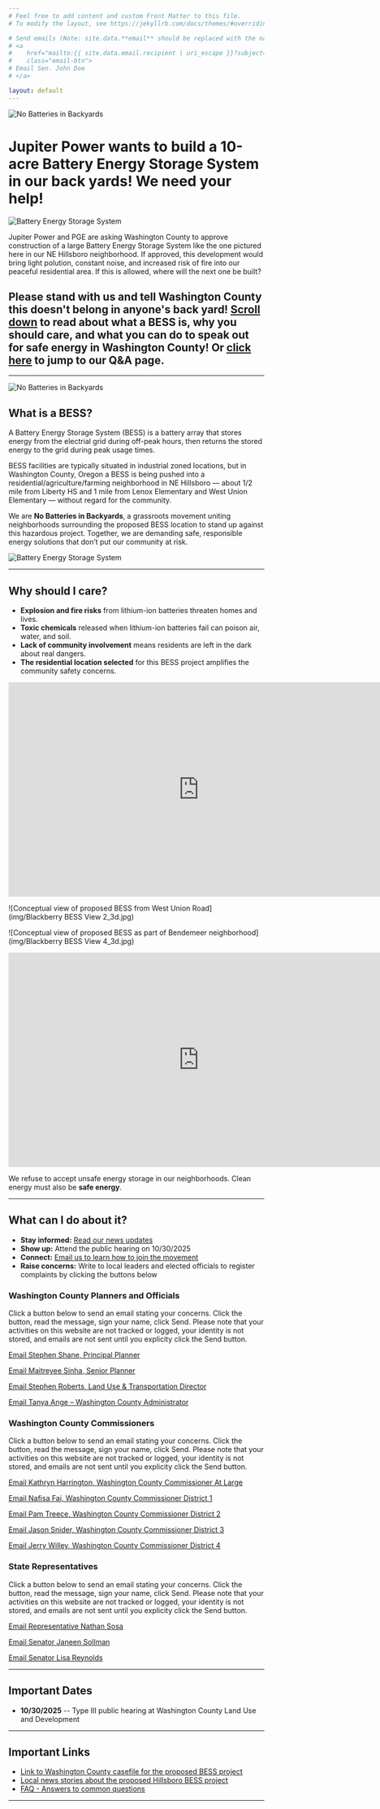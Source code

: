 ```yaml
---
# Feel free to add content and custom Front Matter to this file.
# To modify the layout, see https://jekyllrb.com/docs/themes/#overriding-theme-defaults

# Send emails (Note: site.data.**email** should be replaced with the name of the YAML file in the ./_data directory):
# <a
#    href="mailto:{{ site.data.email.recipient | uri_escape }}?subject={{ site.data.email.subject | uri_escape }}&body={{ site.data.email.body | uri_escape }}"
#    class="email-btn">
# Email Sen. John Doe
# </a>

layout: default
---
```


<img class="img-left" src="./img/Hillsboro-Oregon-Battery-Storage.webp" alt="No Batteries in Backyards"/>

# Jupiter Power wants to build a 10-acre Battery Energy Storage System in our back yards! We need your help!

![Battery Energy Storage System](img/Hillsboro-Battery-Facility.webp)

Jupiter Power and PGE are asking Washington County to approve construction of a large Battery Energy Storage System like the one pictured here in our NE Hillsboro neighborhood.  If approved, this development would bring light polution, constant noise, and increased risk of fire into our peaceful residential area.  If this is allowed, where will the next one be built?

## Please stand with us and tell Washington County this doesn't belong in anyone's back yard!  <u>Scroll down</u> to read about what a BESS is, why you should care, and what you can do to speak out for safe energy in Washington County!  Or <a href="qanda"><u>click here</u></a> to jump to our Q&A page.

---

<img class="img-left" src="./img/BESS_horizontal_graphic.png" alt="No Batteries in Backyards"/>

## What is a BESS?

A Battery Energy Storage System (BESS) is a battery array that stores energy from the electrial grid during off-peak hours, then returns the stored energy to the grid during peak usage times.

BESS facilities are typically situated in industrial zoned locations, but in Washington County, Oregon a BESS is being pushed into a residential/agriculture/farming neighborhood in NE Hillsboro — about 1/2 mile from Liberty HS and 1 mile from Lenox Elementary and West Union Elementary — without regard for the community.

We are **No Batteries in Backyards**, a grassroots movement uniting neighborhoods surrounding the proposed BESS location to stand up against this hazardous project. Together, we are demanding safe, responsible energy solutions that don’t put our community at risk.

![Battery Energy Storage System](img/Hillsboro-Oregon-Battery-Storage.webp)

---

## Why should I care?

- **Explosion and fire risks** from lithium-ion batteries threaten homes and lives.  
- **Toxic chemicals** released when lithium-ion batteries fail can poison air, water, and soil.  
- **Lack of community involvement** means residents are left in the dark about real dangers.  
- **The residential location selected** for this BESS project amplifies the community safety concerns.

<iframe width="750" height="422" src="https://www.youtube.com/embed/6k4_b3H8Uhc" title="Fire at California power plant nearly under control after lithium batteries ignited" frameborder="0" allow="accelerometer; autoplay; clipboard-write; encrypted-media; gyroscope; picture-in-picture; web-share" referrerpolicy="strict-origin-when-cross-origin" allowfullscreen></iframe>

![Conceptual view of proposed BESS from West Union Road](img/Blackberry BESS View 2_3d.jpg)

![Conceptual view of proposed BESS as part of Bendemeer neighborhood](img/Blackberry BESS View 4_3d.jpg)

<iframe width="750" height="422" src="https://www.youtube.com/embed/EuWMfG6RgK8" title="Jupiter Battery Storage In Hillsboro Threatens Local Residents" frameborder="0" allow="accelerometer; autoplay; clipboard-write; encrypted-media; gyroscope; picture-in-picture; web-share" referrerpolicy="strict-origin-when-cross-origin" allowfullscreen></iframe>

We refuse to accept unsafe energy storage in our neighborhoods. Clean energy must also be **safe energy**.

---

## What can I do about it?

- <b>Stay informed:</b> [Read our news updates](/news)
- <b>Show up:</b> Attend the public hearing on 10/30/2025  
- <b>Connect:</b> [Email us to learn how to join the movement](/contact)
- <b>Raise concerns:</b> Write to local leaders and elected officials to register complaints by clicking the buttons below

### Washington County Planners and Officials

Click a button below to send an email stating your concerns.  Click the button, read the message, sign your name, click Send.  Please note that your activities on this website are not tracked or logged, your identity is not stored, and emails are not sent until you explicity click the Send button.

<a
   href="mailto:{{ site.data.email_stephen_shane.recipient | uri_escape }}?subject={{ site.data.email_stephen_shane.subject | uri_escape }}&body={{ site.data.email_stephen_shane.body | uri_escape }}"
   class="email-btn">
Email Stephen Shane, Principal Planner
</a>

<a
   href="mailto:{{ site.data.email_maitreyee_sinha.recipient | uri_escape }}?subject={{ site.data.email_maitreyee_sinha.subject | uri_escape }}&body={{ site.data.email_maitreyee_sinha.body | uri_escape }}"
   class="email-btn">
Email Maitreyee Sinha, Senior Planner
</a>

<a
   href="mailto:{{ site.data.email_stephen_roberts.recipient | uri_escape }}?subject={{ site.data.email_stephen_roberts.subject | uri_escape }}&body={{ site.data.email_stephen_roberts.body | uri_escape }}"
   class="email-btn">
Email Stephen Roberts, Land Use & Transportation Director
</a>

<a
   href="mailto:{{ site.data.email_tanya_ange.recipient | uri_escape }}?subject={{ site.data.email_tanya_ange.subject | uri_escape }}&body={{ site.data.email_tanya_ange.body | uri_escape }}"
   class="email-btn">
Email Tanya Ange – Washington County Administrator
</a>


### Washington County Commissioners

Click a button below to send an email stating your concerns.  Click the button, read the message, sign your name, click Send.  Please note that your activities on this website are not tracked or logged, your identity is not stored, and emails are not sent until you explicity click the Send button.

<a
   href="mailto:{{ site.data.email_kathryn_harrington.recipient | uri_escape }}?subject={{ site.data.email_kathryn_harrington.subject | uri_escape }}&body={{ site.data.email_kathryn_harrington.body | uri_escape }}"
   class="email-btn">
Email Kathryn Harrington, Washington County Commissioner At Large
</a>

<a
   href="mailto:{{ site.data.email_nafisa_fai.recipient | uri_escape }}?subject={{ site.data.email_nafisa_fai.subject | uri_escape }}&body={{ site.data.email_nafisa_fai.body | uri_escape }}"
   class="email-btn">
Email Nafisa Fai, Washington County Commissioner District 1
</a>

<a
   href="mailto:{{ site.data.email_pam_treece.recipient | uri_escape }}?subject={{ site.data.email_pam_treece.subject | uri_escape }}&body={{ site.data.email_pam_treece.body | uri_escape }}"
   class="email-btn">
Email Pam Treece, Washington County Commissioner District 2
</a>

<a
   href="mailto:{{ site.data.email_jason_snider.recipient | uri_escape }}?subject={{ site.data.email_jason_snider.subject | uri_escape }}&body={{ site.data.email_jason_snider.body | uri_escape }}"
   class="email-btn">
Email Jason Snider, Washington County Commissioner District 3
</a>

<a
   href="mailto:{{ site.data.email_jerry_willey.recipient | uri_escape }}?subject={{ site.data.email_jerry_willey.subject | uri_escape }}&body={{ site.data.email_jerry_willey.body | uri_escape }}"
   class="email-btn">
Email Jerry Willey, Washington County Commissioner District 4
</a>


### State Representatives

Click a button below to send an email stating your concerns.  Click the button, read the message, sign your name, click Send.  Please note that your activities on this website are not tracked or logged, your identity is not stored, and emails are not sent until you explicity click the Send button.

<a
   href="mailto:{{ site.data.email_nathan_sosa.recipient | uri_escape }}?subject={{ site.data.email_nathan_sosa.subject | uri_escape }}&body={{ site.data.email_nathan_sosa.body | uri_escape }}"
   class="email-btn">
Email Representative Nathan Sosa
</a>

<a
   href="mailto:{{ site.data.email_stephen_shane.recipient | uri_escape }}?subject={{ site.data.email_stephen_shane.subject | uri_escape }}&body={{ site.data.email_stephen_shane.body | uri_escape }}"
   class="email-btn">
Email Senator Janeen Sollman
</a>

<a
   href="mailto:{{ site.data.email_stephen_shane.recipient | uri_escape }}?subject={{ site.data.email_stephen_shane.subject | uri_escape }}&body={{ site.data.email_stephen_shane.body | uri_escape }}"
   class="email-btn">
Email Senator Lisa Reynolds
</a>

---

## Important Dates

- **10/30/2025** -- Type III public hearing at Washington County Land Use and Development

---

## Important Links
- [Link to Washington County casefile for the proposed BESS project](https://www.washingtoncountyor.gov/current-planning/frequently-discussed-development-applications#L2500161)
- [Local news stories about the proposed Hillsboro BESS project](news)
- [FAQ - Answers to common questions](faq)

---
